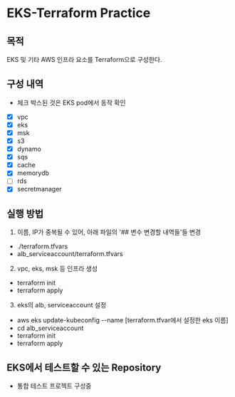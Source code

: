 # EKS-Terraform Practice

## 목적
EKS 및 기타 AWS 인프라 요소를 Terraform으로 구성한다.

## 구성 내역
- 체크 박스된 것은 EKS pod에서 동작 확인
- [x] vpc
- [x] eks
- [x] msk
- [x] s3
- [x] dynamo
- [x] sqs
- [x] cache
- [x] memorydb
- [ ] rds
- [x] secretmanager

## 실행 방법
1. 이름, IP가 중복될 수 있어, 아래 파일의 '## 변수 변경할 내역들'들 변경
- ./terraform.tfvars
- alb_serviceaccount/terraform.tfvars

2. vpc, eks, msk 등 인프라 생성
- terraform init
- terraform apply

3. eks의 alb, serviceaccount 설정
- aws eks update-kubeconfig --name [terraform.tfvar에서 설정한 eks 이름]
- cd alb_serviceaccount
- terraform init
- terraform apply

## EKS에서 테스트할 수 있는 Repository
- 통합 테스트 프로젝트 구성중
